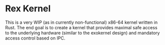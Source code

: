 # Rex Kernel
This is a very WIP (as in currently non-functional) x86-64 kernel written in Rust.
The end goal is to create a kernel that provides maximal safe access to the underlying hardware (similar to the exokernel design) and mandatory access control based on IPC.
